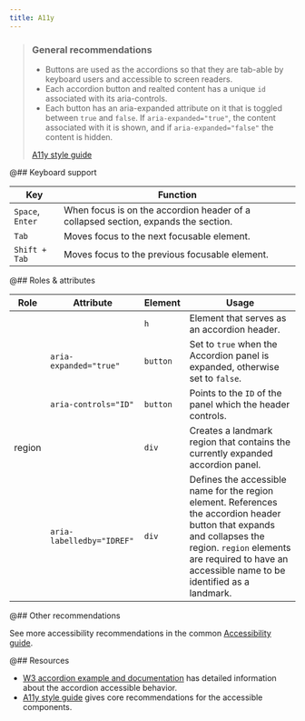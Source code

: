 ```yaml
---
title: A11y
---
```


> ### General recommendations
>
> - Buttons are used as the accordions so that they are tab-able by keyboard users and accessible to screen readers.
> - Each accordion button and realted content has a unique `id` associated with its aria-controls.
> - Each button has an aria-expanded attribute on it that is toggled between `true` and `false`. If `aria-expanded="true"`, the content associated with it is shown, and if `aria-expanded="false"` the content is hidden.
>
> [A11y style guide](https://a11y-style-guide.com/style-guide/section-navigation.html)

@## Keyboard support

| Key              | Function                                                                           |
| ---------------- | ---------------------------------------------------------------------------------- |
| `Space`, `Enter` | When focus is on the accordion header of a collapsed section, expands the section. |
| `Tab`            | Moves focus to the next focusable element.                                         |
| `Shift + Tab`    | Moves focus to the previous focusable element.                                     |

@## Roles & attributes

| Role   | Attribute                 | Element  | Usage                                                                                                                                                                                                                       |
| ------ | ------------------------- | -------- | --------------------------------------------------------------------------------------------------------------------------------------------------------------------------------------------------------------------------- |
|        |                           | `h`      | Element that serves as an accordion header.                                                                                                                                                                                 |
|        | `aria-expanded="true"`    | `button` | Set to `true` when the Accordion panel is expanded, otherwise set to `false`.                                                                                                                                               |
|        | `aria-controls="ID"`      | `button` | Points to the `ID` of the panel which the header controls.                                                                                                                                                                  |
| region |                           | `div`    | Creates a landmark region that contains the currently expanded accordion panel.                                                                                                                                             |
|        | `aria-labelledby="IDREF"` | `div`    | Defines the accessible name for the region element. References the accordion header button that expands and collapses the region. `region` elements are required to have an accessible name to be identified as a landmark. |

@## Other recommendations

See more accessibility recommendations in the common [Accessibility guide](/core-principles/a11y/).

@## Resources

- [W3 accordion example and documentation](https://www.w3.org/TR/wai-aria-practices-1.1/examples/accordion/accordion.html) has detailed information about the accordion accessible behavior.
- [A11y style guide](https://a11y-style-guide.com/style-guide/section-navigation.html) gives core recommendations for the accessible components.
